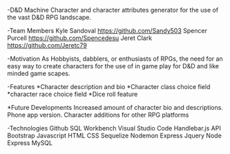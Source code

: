 -D&D Machine
Character and character attributes generator for the use of the vast D&D RPG landscape.  


-Team Members
Kyle Sandoval https://github.com/Sandy503
Spencer Purcell https://github.com/Spencedesu
Jeret Clark https://github.com/Jeretc79

-Motivation
As Hobbyists, dabblers, or enthusiasts of RPGs, the need for an easy way to create characters for the use of in game play for D&D and like minded game scapes.

-Features
*Character description and bio
*Character class choice field
*character race choice field
*Dice roll feature

*Future Developments
Increased amount of character bio and descriptions.
Phone app version.
Character additions for other RPG platforms

-Technologies
Github
SQL Workbench
Visual Studio Code
Handlebar.js API
Bootstrap
Javascript
HTML
CSS
Sequelize
Nodemon
Express
Jquery
Node
Express
MySQL